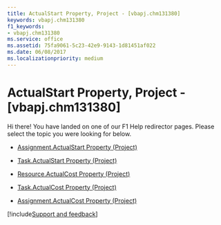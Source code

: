 ```yaml
---
title: ActualStart Property, Project - [vbapj.chm131380]
keywords: vbapj.chm131380
f1_keywords:
- vbapj.chm131380
ms.service: office
ms.assetid: 75fa9061-5c23-42e9-9143-1d81451af022
ms.date: 06/08/2017
ms.localizationpriority: medium
---
```



# ActualStart Property, Project - [vbapj.chm131380]

Hi there! You have landed on one of our F1 Help redirector pages. Please select the topic you were looking for below.

- [Assignment.ActualStart Property (Project)](https://msdn.microsoft.com/library/0a20d560-ce64-4696-e9d4-61bf2a7dda04%28Office.15%29.aspx)

- [Task.ActualStart Property (Project)](https://msdn.microsoft.com/library/95c401df-1e41-5b6d-4e5f-e81df7ec5748%28Office.15%29.aspx)

- [Resource.ActualCost Property (Project)](https://msdn.microsoft.com/library/9e5bd065-c88d-aa87-0191-be95b4d3ca04%28Office.15%29.aspx)

- [Task.ActualCost Property (Project)](https://msdn.microsoft.com/library/92ddad12-a95e-ac73-e57e-fc1f30e81be8%28Office.15%29.aspx)

- [Assignment.ActualCost Property (Project)](https://msdn.microsoft.com/library/45bf4d44-bce7-474a-7093-ff0c97d3b7f6%28Office.15%29.aspx)

[!include[Support and feedback](~/includes/feedback-boilerplate.md)]